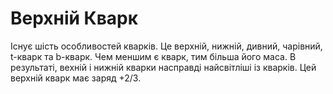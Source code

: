 # Верхній Кварк

Існує шість особливостей кварків. Це верхній, нижній, дивний, чарівний, t-кварк
та b-кварк. Чем меншим є кварк, тим більша його маса. В результаті, вехній і
нижній кварки насправді найсвітліші із кварків. Цей верхній кварк має заряд
+2/3.
